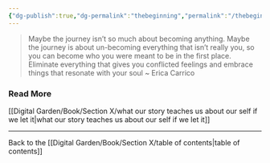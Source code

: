 ```yaml
---
{"dg-publish":true,"dg-permalink":"thebeginning","permalink":"/thebeginning/","created":"","updated":""}
---
```



> Maybe the journey isn’t so much about becoming anything. Maybe the journey is about un-becoming everything that isn’t really you, so you can become who you were meant to be in the first place. Eliminate everything that gives you conflicted feelings and embrace things that resonate with your soul ~ Erica Carrico

### Read More

[[Digital Garden/Book/Section X/what our story teaches us about our self if we let it\|what our story teaches us about our self if we let it]]

---

Back to the [[Digital Garden/Book/Section X/table of contents\|table of contents]]